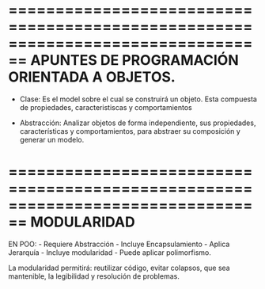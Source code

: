 ================================================================================
APUNTES DE PROGRAMACIÓN ORIENTADA A OBJETOS.
================================================================================

- Clase: Es el model sobre el cual se construirá un objeto. Esta compuesta de propiedades, caracteristiscas y comportamientos

- Abstracción: Analizar objetos de forma independiente, sus propiedades, características y comportamientos, para abstraer su composición y generar un modelo.

================================================================================
MODULARIDAD
================================================================================
EN POO:
    - Requiere Abstracción
    - Incluye Encapsulamiento
    - Aplica Jerarquía
    - Incluye modularidad
    - Puede aplicar polimorfismo.

La modularidad permitirá: reutilizar código, evitar colapsos, que sea mantenible, la legibilidad y resolución de problemas.





